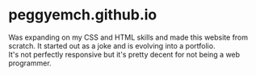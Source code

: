 # peggyemch.github.io
Was expanding on my CSS and HTML skills and made this website from scratch. It started out as a joke and is evolving into a portfolio. <br>
It's not perfectly responsive but it's pretty decent for not being a web programmer.
